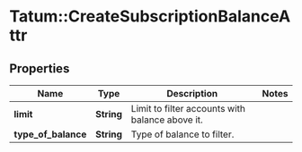 # Tatum::CreateSubscriptionBalanceAttr

## Properties
Name | Type | Description | Notes
------------ | ------------- | ------------- | -------------
**limit** | **String** | Limit to filter accounts with balance above it. | 
**type_of_balance** | **String** | Type of balance to filter. | 

